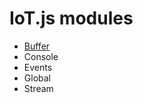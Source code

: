 # IoT.js modules
* [Buffer](https://github.com/Samsung/iotjs/wiki/IoT.js-API---Buffer)
* Console
* Events
* Global
* Stream